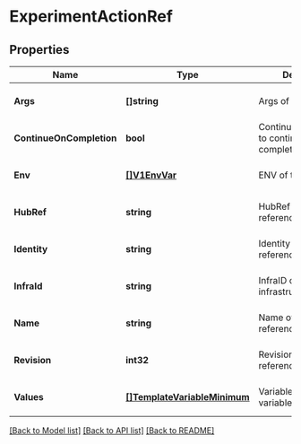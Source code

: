 # ExperimentActionRef

## Properties
Name | Type | Description | Notes
------------ | ------------- | ------------- | -------------
**Args** | **[]string** | Args of the action | [optional] [default to null]
**ContinueOnCompletion** | **bool** | ContinueOnCompletion to continue on completion | [optional] [default to null]
**Env** | [**[]V1EnvVar**](v1.EnvVar.md) | ENV of the action | [optional] [default to null]
**HubRef** | **string** | HubRef of the fault reference | [optional] [default to null]
**Identity** | **string** | Identity of the action reference | [optional] [default to null]
**InfraId** | **string** | InfraID contains the infrastructure id | [optional] [default to null]
**Name** | **string** | Name of the action reference | [optional] [default to null]
**Revision** | **int32** | Revision of the fault reference | [optional] [default to null]
**Values** | [**[]TemplateVariableMinimum**](template.VariableMinimum.md) | Variables to store the variables | [optional] [default to null]

[[Back to Model list]](../README.md#documentation-for-models) [[Back to API list]](../README.md#documentation-for-api-endpoints) [[Back to README]](../README.md)

